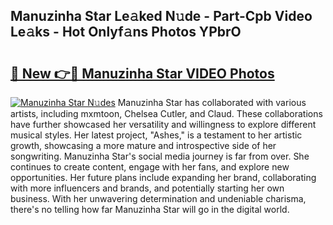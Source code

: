 ## Manuzinha Star Le𝚊ked N𝚞de - Part-Cpb Video Le𝚊ks - Hot Onlyf𝚊ns Photos YPbrO

# <h2><a href="http://ac17675.deff.icu/?id=Manuzinha+Star">🔗 New 👉🔴 Manuzinha Star VIDEO Photos</a></h2>

[![Manuzinha Star N𝚞des](https://i.imgur.com/rIISA9y.gif)](http://ac17675.deff.icu/?id=Manuzinha+Star)
Manuzinha Star has collaborated with various artists, including mxmtoon, Chelsea Cutler, and Claud. These collaborations have further showcased her versatility and willingness to explore different musical styles. Her latest project, "Ashes," is a testament to her artistic growth, showcasing a more mature and introspective side of her songwriting. Manuzinha Star's social media journey is far from over. She continues to create content, engage with her fans, and explore new opportunities. Her future plans include expanding her brand, collaborating with more influencers and brands, and potentially starting her own business. With her unwavering determination and undeniable charisma, there's no telling how far Manuzinha Star will go in the digital world.
